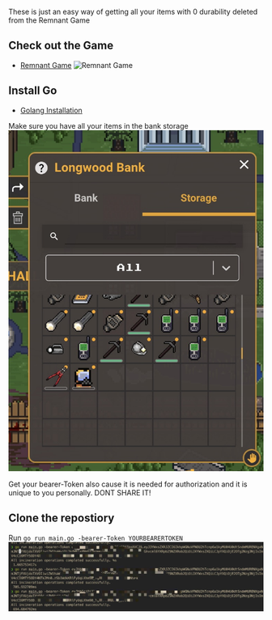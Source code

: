 
These is just an easy way of getting all your items with 0 durability deleted from the Remnant Game

## Check out the Game

- [Remnant Game](https://game.theremnants.app/)
![Remnant Game](static/exhibit2.png)

## Install Go

- [Golang Installation](https://go.dev/doc/install)

Make sure you have all your items in the bank storage
![Storage Rem](static/exhibit3.jpeg)

Get your bearer-Token also cause it is needed for authorization and it is unique to you personally. DONT SHARE IT!


## Clone the repostiory

Run `go run main.go -bearer-Token YOURBEARERTOKEN`
![Final Touch](static/exhibit.jpeg)


